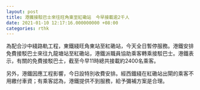 ```yaml
---
layout: post
title: 港鐵接駁巴士來往旺角東至紅磡站　今早接載逾2千人
date: 2021-01-10 12:17:16.000000000 +08:00
categories: rthk
---
```


為配合沙中綫路軌工程，東鐵綫旺角東站至紅磡站，今天全日暫停服務。港鐵安排免費接駁巴士來往九龍塘站至紅磡站，港鐵派職員協助乘客轉乘接駁巴士。港鐵表示，有關的免費接駁巴士，截至今早11時總共接載約2400名乘客。

另外，港鐵因應工程影響，今日設特別收費安排。經西鐵綫在紅磡站出閘的乘客不用繳付車資；有乘客認為，港鐵提供不到服務，給予彌補方案是合理。
